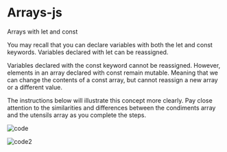# Arrays-js

Arrays with let and const

You may recall that you can declare variables with both the let and const keywords. Variables declared with let can be reassigned.

Variables declared with the const keyword cannot be reassigned. However, elements in an array declared with const remain mutable. Meaning that we can change the contents of a const array, but cannot reassign a new array or a different value.

The instructions below will illustrate this concept more clearly. Pay close attention to the similarities and differences between the condiments array and the utensils array as you complete the steps.


![code](https://user-images.githubusercontent.com/70899647/211319546-24963f2a-1299-4369-8e01-6fc69ba3b426.png)



![code2](https://user-images.githubusercontent.com/70899647/211319552-fff3b4e5-40ee-45de-9f81-264273b74028.png)
